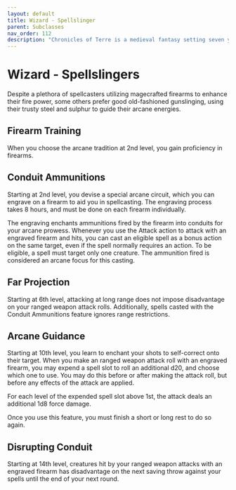 ```yaml
---
layout: default
title: Wizard - Spellslinger
parent: Subclasses
nav_order: 112
description: "Chronicles of Terre is a medieval fantasy setting seven years in the writing, currently for dungeons & dragons 5th edition."
---
```


# Wizard - Spellslingers

Despite a plethora of spellcasters utilizing magecrafted firearms to enhance their fire power, some others prefer good old-fashioned gunslinging, using their trusty steel and sulphur to guide their arcane energies. 

## Firearm Training

When you choose the arcane tradition at 2nd level, you gain proficiency in firearms. 

## Conduit Ammunitions

Starting at 2nd level, you devise a special arcane circuit, which you can engrave on a firearm to aid you in spellcasting. The engraving process takes 8 hours, and must be done on each firearm individually.

The engraving enchants ammunitions fired by the firearm into conduits for your arcane prowess. Whenever you use the Attack action to attack with an engraved firearm and hits, you can cast an eligible spell as a bonus action on the same target, even if the spell normally requires an action. To be eligible, a spell must target only one creature. The ammunition fired is considered an arcane focus for this casting.

## Far Projection

Starting at 6th level, attacking at long range does not impose disadvantage on your ranged weapon attack rolls. Additionally, spells casted with the Conduit Ammunitions feature ignores range restrictions.

## Arcane Guidance

Starting at 10th level, you learn to enchant your shots to self-correct onto their target. When you make an ranged weapon attack roll with an engraved firearm, you may expend a spell slot to roll an additional d20, and choose which one to use. You may do this before or after making the attack roll, but before any effects of the attack are applied.

For each level of the expended spell slot above 1st, the attack deals an additional 1d8 force damage.

Once you use this feature, you must finish a short or long rest to do so again.

## Disrupting Conduit

Starting at 14th level, creatures hit by your ranged weapon attacks with an engraved firearm has disadvantage on the next saving throw against your spells until the end of your next round.